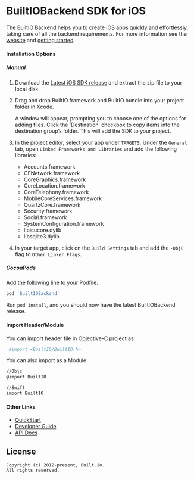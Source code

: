 # BuiltIOBackend SDK for iOS

The BuiltIO Backend helps you to create iOS apps quickly and effortlessly, taking care of all the backend requirements. For more information see the [website](https://docs.built.io/) and [getting started](https://docs.built.io/guide#gettingstarted).

#### Installation Options
##### Manual

1. Download the [Latest iOS SDK release](https://github.com/raweng/BuiltIOBackend-iOS/releases) and extract the zip file to your local disk.

2. Drag and drop BuiltIO.framework and BuiltIO.bundle into your project folder in Xcode.

    A window will appear, prompting you to choose one of the options for adding files. Click the ‘Destination’ checkbox to copy items into the destination group’s folder. This will add  the SDK to your project.

3. In the project editor, select your app under `TARGETS`. Under the `General` tab, open `Linked Frameworks and Libraries` and add the following libraries:
    - Accounts.framework
    - CFNetwork.framework
    - CoreGraphics.framework
    - CoreLocation.framework
    - CoreTelephony.framework
    - MobileCoreServices.framework
    - QuartzCore.framework
    - Security.framework
    - Social.framework
    - SystemConfiguration.framework
    - libicucore.dylib
    - libsqlite3.dylib

4. In your target app, click on the `Build Settings` tab and add the `-ObjC` flag to `Other Linker Flags`.

##### **[CocoaPods](https://cocoapods.org)**

Add the following line to your Podfile:
```sh
pod 'BuiltIOBackend'
```
Run `pod install`, and you should now have the latest BuiltIOBackend release.

#### Import Header/Module
You can import header file in Objective-C project as:
```sh
 #import <BuiltIO/BuiltIO.h>
```
You can also import as a Module:

```sh
//Objc
@import BuiltIO

//Swift
import BuiltIO
```
#### Other Links
- [QuickStart](https://docs.built.io/quickstart)
- [Developer Guide](https://docs.built.io/guide)
- [API Docs](http://iossdk.builtapp.io/) 

## License

```
Copyright (c) 2012-present, Built.io.
All rights reserved.
```
